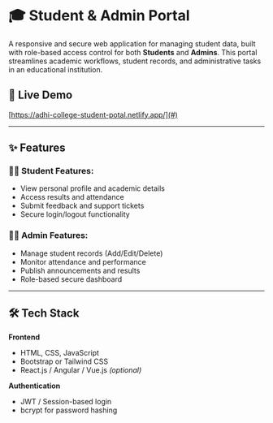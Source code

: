 # 🎓 Student & Admin Portal

A responsive and secure web application for managing student data, built with role-based access control for both **Students** and **Admins**. This portal streamlines academic workflows, student records, and administrative tasks in an educational institution.

## 🔗 Live Demo
[https://adhi-college-student-potal.netlify.app/](#) 

---

## ✨ Features

### 👨‍🎓 Student Features:
- View personal profile and academic details
- Access results and attendance
- Submit feedback and support tickets
- Secure login/logout functionality

### 🧑‍💼 Admin Features:
- Manage student records (Add/Edit/Delete)
- Monitor attendance and performance
- Publish announcements and results
- Role-based secure dashboard

---

## 🛠 Tech Stack

**Frontend**  
- HTML, CSS, JavaScript  
- Bootstrap or Tailwind CSS  
- React.js / Angular / Vue.js *(optional)*



**Authentication**  
- JWT / Session-based login  
- bcrypt for password hashing


